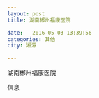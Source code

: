 ```yaml
--- 
layout: post 
title: 湖南郴州福康医院

date:   2016-05-03 13:39:56 
categories: 其他  
city: 湘潭
  
--- 
```

   
湖南郴州福康医院

信息

